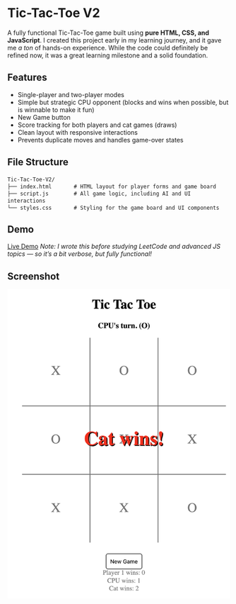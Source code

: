 # Tic-Tac-Toe V2

A fully functional Tic-Tac-Toe game built using **pure HTML, CSS, and JavaScript**. I created this project early in my learning journey, and it gave me _a ton_ of hands-on experience. While the code could definitely be refined now, it was a great learning milestone and a solid foundation.

## Features

- Single-player and two-player modes
- Simple but strategic CPU opponent (blocks and wins when possible, but is winnable to make it fun)
- New Game button
- Score tracking for both players and cat games (draws)
- Clean layout with responsive interactions
- Prevents duplicate moves and handles game-over states

## File Structure

```
Tic-Tac-Toe-V2/
├── index.html       # HTML layout for player forms and game board
├── script.js        # All game logic, including AI and UI interactions
└── styles.css       # Styling for the game board and UI components
```

## Demo

[Live Demo]([https://your-deployment-link.com](https://ejzimmer.com/tic-tac-toe-v2/))  
_Note: I wrote this before studying LeetCode and advanced JS topics — so it’s a bit verbose, but fully functional!_

## Screenshot

![Game Screenshot](images/tic-tac-toe.png)
